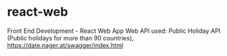 # react-web
Front End Development - React Web App
Web API used: Public Holiday API (Public holidays for more than 90 countries), https://date.nager.at/swagger/index.html

